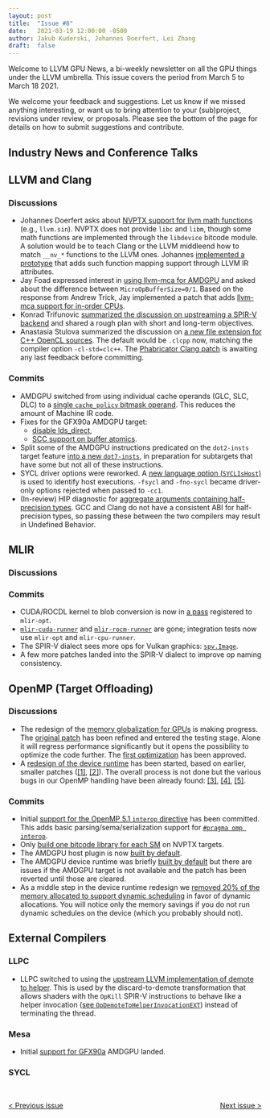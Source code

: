 ```yaml
---
layout: post
title:  "Issue #8"
date:   2021-03-19 12:00:00 -0500
author: Jakub Kuderski, Johannes Doerfert, Lei Zhang
draft:  false
---
```


Welcome to LLVM GPU News, a bi-weekly newsletter on all the GPU things under the LLVM umbrella.
This issue covers the period from March 5 to March 18 2021.

We welcome your feedback and suggestions. Let us know if we missed anything interesting, or want us to bring attention to your (sub)project, revisions under review, or proposals. Please see the bottom of the page for details on how to submit suggestions and contribute.


## Industry News and Conference Talks


##  LLVM and Clang

### Discussions
*  Johannes Doerfert asks about [NVPTX support for llvm math functions](https://lists.llvm.org/pipermail/llvm-dev/2021-March/149117.html) (e.g., `llvm.sin`). NVPTX does not provide `libc` and `libm`, though some math functions are implemented through the `libdevice` bitcode module. A solution would be to teach Clang or the LLVM middleend how to match `__nv_*` functions to the LLVM ones. Johannes [implemented a prototype](https://reviews.llvm.org/D98516) that adds such function mapping support through LLVM IR attributes.
*  Jay Foad expressed interest in [using llvm-mca for AMDGPU](https://lists.llvm.org/pipermail/llvm-dev/2021-March/149068.html) and asked about the difference between `MicroOpBufferSize=0/1`. Based on the response from Andrew Trick, Jay implemented a patch that adds [llvm-mca support for in-order CPUs](https://reviews.llvm.org/D98356).
*  Konrad Trifunovic [summarized the discussion on upstreaming a SPIR-V backend](https://lists.llvm.org/pipermail/llvm-dev/2021-March/149175.html) and shared a rough plan with short and long-term objectives.
*  Anastasia Stulova summarized the discussion on [a new file extension for C++ OpenCL sources](https://lists.llvm.org/pipermail/cfe-dev/2021-March/067936.html). The default would be `.clcpp` now, matching the  compiler option `-cl-std=clc++`. The [Phabricator Clang patch](https://reviews.llvm.org/D96771) is awaiting any last feedback before committing.

### Commits

*  AMDGPU switched from using individual cache operands (GLC, SLC, DLC) to a [single `cache_policy` bitmask operand](https://reviews.llvm.org/D96469). This reduces the amount of Machine IR code.
*  Fixes for the GFX90a AMDGPU target:
   -  [disable lds_direct](https://reviews.llvm.org/D96469),
   -  [SCC support on buffer atomics](https://reviews.llvm.org/D98731).
*  Split some of the AMDGPU instructions predicated on the `dot2-insts` target feature [into a new `dot7-insts`](https://reviews.llvm.org/D98717), in preparation for subtargets that have some but not all of these instructions.
*  SYCL driver options were reworked. A [new language option (`SYCLIsHost`)](https://reviews.llvm.org/D97717) is used to identify host executions. `-fsycl` and `-fno-sycl` became driver-only options rejected when passed to `-cc1`.
*  (In-review) HIP diagnostic for [aggregate arguments containing half-precision types](https://reviews.llvm.org/D98143). GCC and Clang do not have a consistent ABI for half-precision types, so passing these between the two compilers may result in Undefined Behavior.


## MLIR

### Discussions

### Commits

*  CUDA/ROCDL kernel to blob conversion is now in [a pass](https://reviews.llvm.org/D98279) registered to `mlir-opt`.
*  [`mlir-cuda-runner`](https://reviews.llvm.org/D98396) and [`mlir-rocm-runner`](https://reviews.llvm.org/D98447) are gone; integration tests now use `mlir-opt` and `mlir-cpu-runner`.
*  The SPIR-V dialect sees more ops for Vulkan graphics: [`spv.Image`](https://reviews.llvm.org/D98270).
*  A few more patches landed into the SPIR-V dialect to improve op naming consistency.


## OpenMP (Target Offloading)

### Discussions
 
 * The redesign of the [memory globalization for GPUs](https://reviews.llvm.org/D97680) is making progress. The [original patch](https://reviews.llvm.org/D90670) has been refined and entered the testing stage. Alone it will regress performance significantly but it opens the possibility to optimize the code further. The [first optimization](https://reviews.llvm.org/D97818) has been approved.
 * A [redesign of the device runtime](https://github.com/jdoerfert/llvm-project/tree/feature/openmp_no_dynamic_device_schedule) has been started, based on earlier, smaller patches ([\[1\]](https://reviews.llvm.org/D98349), [\[2\]](https://reviews.llvm.org/D98678)). The overall process is not done but the various bugs in our OpenMP handling have been already found: [\[3\]](https://bugs.llvm.org/show_bug.cgi?id=49649), [\[4\]](https://bugs.llvm.org/show_bug.cgi?id=49636), [\[5\]](https://bugs.llvm.org/show_bug.cgi?id=49468).

### Commits

*  Initial [support for the OpenMP 5.1 `interop` directive](https://reviews.llvm.org/D98558) has been committed. This adds basic parsing/sema/serialization support for [`#pragma omp interop`](https://www.openmp.org/spec-html/5.1/openmpsu71.html).
*  Only [build one bitcode library for each SM](https://reviews.llvm.org/D97198) on NVPTX targets.
*  The AMDGPU host plugin is now [built by default](https://reviews.llvm.org/D98654).
*  The AMDGPU device runtime was briefly [built by default](https://reviews.llvm.org/D98658) but there are issues if the AMDGPU target is not available and the patch has been reverted until those are cleared.
*  As a middle step in the device runtime redesign we [removed 20% of the memory allocated to support dynamic scheduling](https://reviews.llvm.org/D98678) in favor of dynamic allocations. You will notice only the memory savings if you do not run dynamic schedules on the device (which you probably should not).


## External Compilers

### LLPC
*  LLPC switched to using the [upstream LLVM implementation of demote to helper](https://github.com/GPUOpen-Drivers/llpc/pull/1184). This is used by the discard-to-demote transformation that allows shaders with the `OpKill` SPIR-V instructions to behave like a helper invocation ([see `OpDemoteToHelperInvocationEXT`](https://www.khronos.org/registry/vulkan/specs/1.2-extensions/man/html/VK_EXT_shader_demote_to_helper_invocation.html)) instead of terminating the thread.

### Mesa
*  Initial [support for GFX90a](https://cgit.freedesktop.org/mesa/mesa/log/?qt=grep&q=aldebaran) AMDGPU landed.

### SYCL

<br/>
<p style="text-align:left;">
    <a href="{% post_url 2021-03-05-issue-7 %}"> < Previous issue</a>
    <span style="float:right;">
        <a href="{% post_url 2021-04-02-issue-9 %}"> Next issue > </a>
    </span>
</p>

